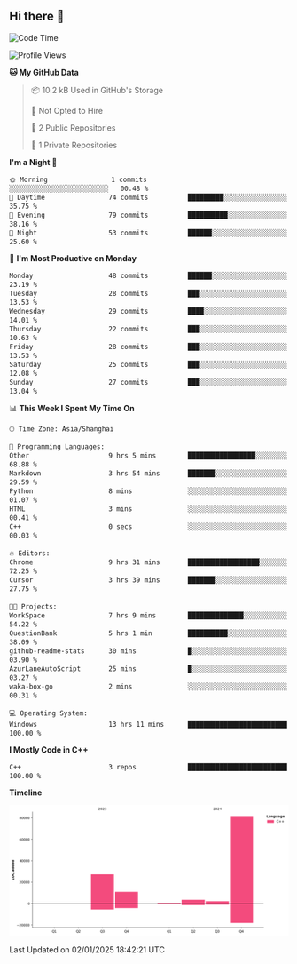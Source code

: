 ## Hi there 👋

<!--
**hh2048/hh2048** is a ✨ _special_ ✨ repository because its `README.md` (this file) appears on your GitHub profile.

Here are some ideas to get you started:

- 🔭 I’m currently working on ...
- 🌱 I’m currently learning ...
- 👯 I’m looking to collaborate on ...
- 🤔 I’m looking for help with ...
- 💬 Ask me about ...
- 📫 How to reach me: ...
- 😄 Pronouns: ...
- ⚡ Fun fact: ...
-->

<!--START_SECTION:waka-->
![Code Time](http://img.shields.io/badge/Code%20Time-1%2C046%20hrs%206%20mins-blue)

![Profile Views](http://img.shields.io/badge/Profile%20Views-8-blue)

**🐱 My GitHub Data** 

> 📦 10.2 kB Used in GitHub's Storage 
 > 
> 🚫 Not Opted to Hire
 > 
> 📜 2 Public Repositories 
 > 
> 🔑 1 Private Repositories 
 > 
**I'm a Night 🦉** 

```text
🌞 Morning                1 commits           ░░░░░░░░░░░░░░░░░░░░░░░░░   00.48 % 
🌆 Daytime                74 commits          █████████░░░░░░░░░░░░░░░░   35.75 % 
🌃 Evening                79 commits          ██████████░░░░░░░░░░░░░░░   38.16 % 
🌙 Night                  53 commits          ██████░░░░░░░░░░░░░░░░░░░   25.60 % 
```
📅 **I'm Most Productive on Monday** 

```text
Monday                   48 commits          ██████░░░░░░░░░░░░░░░░░░░   23.19 % 
Tuesday                  28 commits          ███░░░░░░░░░░░░░░░░░░░░░░   13.53 % 
Wednesday                29 commits          ████░░░░░░░░░░░░░░░░░░░░░   14.01 % 
Thursday                 22 commits          ███░░░░░░░░░░░░░░░░░░░░░░   10.63 % 
Friday                   28 commits          ███░░░░░░░░░░░░░░░░░░░░░░   13.53 % 
Saturday                 25 commits          ███░░░░░░░░░░░░░░░░░░░░░░   12.08 % 
Sunday                   27 commits          ███░░░░░░░░░░░░░░░░░░░░░░   13.04 % 
```


📊 **This Week I Spent My Time On** 

```text
🕑︎ Time Zone: Asia/Shanghai

💬 Programming Languages: 
Other                    9 hrs 5 mins        █████████████████░░░░░░░░   68.88 % 
Markdown                 3 hrs 54 mins       ███████░░░░░░░░░░░░░░░░░░   29.59 % 
Python                   8 mins              ░░░░░░░░░░░░░░░░░░░░░░░░░   01.07 % 
HTML                     3 mins              ░░░░░░░░░░░░░░░░░░░░░░░░░   00.41 % 
C++                      0 secs              ░░░░░░░░░░░░░░░░░░░░░░░░░   00.03 % 

🔥 Editors: 
Chrome                   9 hrs 31 mins       ██████████████████░░░░░░░   72.25 % 
Cursor                   3 hrs 39 mins       ███████░░░░░░░░░░░░░░░░░░   27.75 % 

🐱‍💻 Projects: 
WorkSpace                7 hrs 9 mins        ██████████████░░░░░░░░░░░   54.22 % 
QuestionBank             5 hrs 1 min         ██████████░░░░░░░░░░░░░░░   38.09 % 
github-readme-stats      30 mins             █░░░░░░░░░░░░░░░░░░░░░░░░   03.90 % 
AzurLaneAutoScript       25 mins             █░░░░░░░░░░░░░░░░░░░░░░░░   03.27 % 
waka-box-go              2 mins              ░░░░░░░░░░░░░░░░░░░░░░░░░   00.31 % 

💻 Operating System: 
Windows                  13 hrs 11 mins      █████████████████████████   100.00 % 
```

**I Mostly Code in C++** 

```text
C++                      3 repos             █████████████████████████   100.00 % 
```



**Timeline**

![Lines of Code chart](https://raw.githubusercontent.com/hh2048/hh2048/main/assets/bar_graph.png)


 Last Updated on 02/01/2025 18:42:21 UTC
<!--END_SECTION:waka-->
